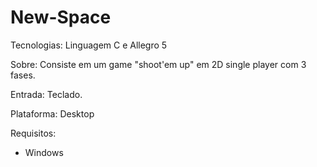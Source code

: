 # New-Space

Tecnologias: Linguagem C e Allegro 5

Sobre: Consiste em um game "shoot'em up" em 2D single player com 3 fases.

Entrada: Teclado.

Plataforma: Desktop

Requisitos: 
  - Windows
